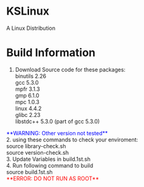 # KSLinux
A Linux Distribution

Build Information
=================================
1. Download Source code for these packages:<br/>
binutils 2.26<br/>
gcc 5.3.0<br/>
mpfr 3.1.3<br/>
gmp 6.1.0<br/>
mpc 1.0.3<br/>
linux 4.4.2<br/>
glibc 2.23<br/>
libstdc++ 5.3.0 (part of gcc 5.3.0)<br/>
<font color="blue">
**WARNING: Other version not tested**
</font><br/>
2. using these commands to check your enviroment:<br/>
source library-check.sh<br/>
source version-check.sh<br/>
3. Update Variables in build.1st.sh<br/>
4. Run following command to build<br/>
source build.1st.sh<br/>
<font color="red">**ERROR: DO NOT RUN AS ROOT**</font>
